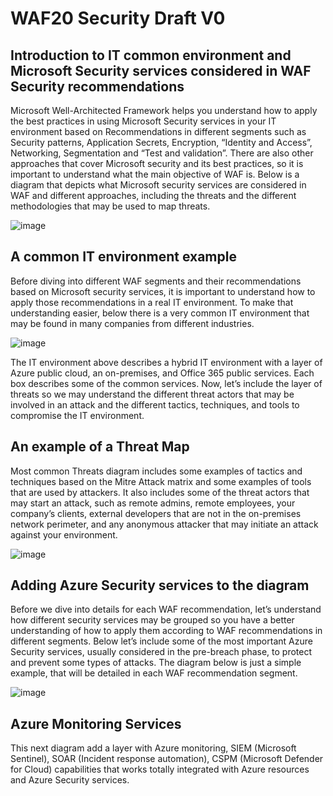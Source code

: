 # WAF20 Security Draft V0

## Introduction to IT common environment and Microsoft Security services considered in WAF Security recommendations

Microsoft Well-Architected Framework helps you understand how to apply the best practices in using Microsoft Security services in your IT environment based on Recommendations in different segments such as Security patterns, Application Secrets, Encryption, “Identity and Access”, Networking, Segmentation and “Test and validation”.
There are also other approaches that cover Microsoft security and its best practices, so it is important to understand what the main objective of WAF is.
Below is a diagram that depicts what Microsoft security services are considered in WAF and different approaches, including the threats and the different methodologies that may be used to map threats.

![image](https://github.com/rudneir2/WAF20-Security-Draft-V0/assets/97529152/0727b2ed-d1aa-4b88-8f7b-23780edc9cc3)

## A common IT environment example

Before diving into different WAF segments and their recommendations based on Microsoft security services, it is important to understand how to apply those recommendations in a real IT environment. To make that understanding easier, below there is a very common IT environment that may be found in many companies from different industries.

![image](https://github.com/rudneir2/WAF20-Security-Draft-V0/assets/97529152/a5b30eb3-b925-4e2c-b322-c7f54e9a0e4e)

The IT environment above describes a hybrid IT environment with a layer of Azure public cloud, an on-premises, and Office 365 public services. Each box describes some of the common services.
Now, let’s include the layer of threats so we may understand the different threat actors that may be involved in an attack and the different tactics, techniques, and tools to compromise the IT environment.

## An example of a Threat Map

Most common Threats diagram includes some examples of tactics and techniques based on the Mitre Attack matrix and some examples of tools that are used by attackers.
It also includes some of the threat actors that may start an attack, such as remote admins, remote employees, your company’s clients, external developers that are not in the on-premises network perimeter, and any anonymous attacker that may initiate an attack against your environment.

![image](https://github.com/rudneir2/WAF20-Security-Draft-V0/assets/97529152/3b7f1358-2dd7-4607-8a95-68ca1f5e93c5)

## Adding Azure Security services to the diagram

Before we dive into details for each WAF recommendation, let’s understand how different security services may be grouped so you have a better understanding of how to apply them according to WAF recommendations in different segments.
Below let’s include some of the most important Azure Security services, usually considered in the pre-breach phase, to protect and prevent some types of attacks. The diagram below is just a simple example, that will be detailed in each WAF recommendation segment.

![image](https://github.com/rudneir2/WAF20-Security-Draft-V0/assets/97529152/e559b323-736e-458c-8836-5c971874c550)

## Azure Monitoring Services

This next diagram add a layer with Azure monitoring, SIEM (Microsoft Sentinel), SOAR (Incident response automation), CSPM (Microsoft Defender for Cloud) capabilities that works totally integrated with Azure resources and Azure Security services.


